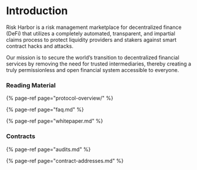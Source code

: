 # Introduction



Risk Harbor is a risk management marketplace for decentralized finance \(DeFi\) that utilizes a completely automated, transparent, and impartial claims process to protect liquidity providers and stakers against smart contract hacks and attacks.

Our mission is to secure the world’s transition to decentralized financial services by removing the need for trusted intermediaries, thereby creating a truly permissionless and open financial system accessible to everyone.

### Reading Material

{% page-ref page="protocol-overview/" %}

{% page-ref page="faq.md" %}

{% page-ref page="whitepaper.md" %}

### Contracts

{% page-ref page="audits.md" %}

{% page-ref page="contract-addresses.md" %}



